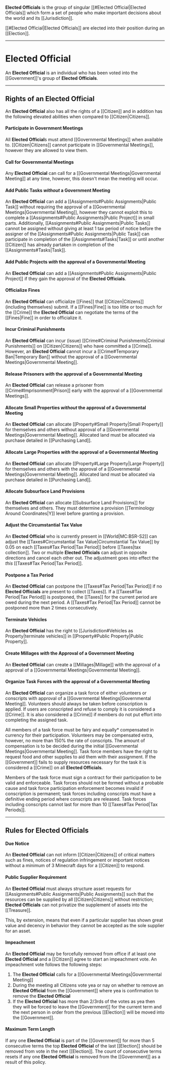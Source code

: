 **Elected Officials** is the group of singular [[#Elected Official|Elected Officials]] which form a set of people who make important decisions about the world and its [[Jurisdiction]].

[[#Elected Official|Elected Officials]] are elected into their position during an [[Election]].

---
# Elected Official
An **Elected Official** is an individual who has been voted into the [[Government]]'s group of **Elected Officials**. 

---
## Rights of an Elected Official
An **Elected Official** also has all the rights of a [[Citizen]] and in addition has the following elevated abilities when compared to [[Citizen|Citizens]].
#### Participate in Government Meetings
All **Elected Official**s must attend [[Governmental Meetings]] when available to. [[Citizen|Citizens]] cannot participate in [[Governmental Meetings]], however they are allowed to view them.
#### Call for Governmental Meetings
Any **Elected Official** can call for a [[Governmental Meetings|Governmental Meeting]] at any time, however, this doesn't mean the meeting will occur. 
#### Add Public Tasks *without* a Government Meeting
An **Elected Official** can add a [[Assignments#Public Assignments|Public Task]] without requiring the approval of a [[Governmental Meetings|Governmental Meeting]], however they cannot exploit this to complete a [[Assignments#Public Assignments|Public Project]] in small parts. Additionally, [[Assignments#Public Assignments|Public Tasks]] cannot be assigned without giving at least 1 tax period of notice before the assigner of the [[Assignments#Public Assignments|Public Task]] can participate in completion of the [[Assignments#Tasks|Task]] or until another [[Citizen]] has already partaken in completion of the [[Assignments#Tasks|Task]].
#### Add Public Projects *with* the approval of a Governmental Meeting
An **Elected Official** can add a [[Assignments#Public Assignments|Public Project]] if they gain the approval of the **Elected Officials**. 
#### Officialize Fines
An **Elected Official** can officialize [[Fines]] that [[Citizen|Citizens]] (including themselves) submit. If a [[Fines|Fine]] is too little or too much for the [[Crime]] the **Elected Official** can negotiate the terms of the [[Fines|Fine]] in order to officialize it.
#### Incur Criminal Punishments
An **Elected Official** can incur (issue) [[Crime#Criminal Punishments|Criminal Punishments]] on [[Citizen|Citizens]] who have committed a [[Crime]]. However, an **Elected Official** cannot incur a [[Crime#Temporary Ban|Temporary Ban]] without the approval of a [[Governmental Meetings|Governmental Meeting]]. 
#### Release Prisoners *with* the approval of a Governmental Meeting
An **Elected Official** can release a prisoner from [[Crime#Imprisonment|Prison]] early with the approval of a [[Governmental Meetings]].
#### Allocate Small Properties *without* the approval of a Governmental Meeting
An **Elected Official** can allocate [[Property#Small Property|Small Property]] for themselves and others without approval of a [[Governmental Meetings|Governmental Meeting]]. Allocated land must be allocated via purchase detailed in [[Purchasing Land]].
#### Allocate Large Properties *with* the approval of a Governmental Meeting
An **Elected Official** can allocate [[Property#Large Property|Large Property]] for themselves and others with the approval of a [[Governmental Meetings|Governmental Meeting]]. Allocated land must be allocated via purchase detailed in [[Purchasing Land]].
#### Allocate Subsurface Land Provisions
An **Elected Official** can allocate [[Subsurface Land Provisions]] for themselves and others. They must determine a provision [[Terminology Around Coordinates|Y]] level before granting a provision.
#### Adjust the Circumstantial Tax Value
An **Elected Official** who is currently present in [[World|MC:BSR-S2]] can adjust the [[Taxes#Circumstantial Tax Value|Circumstantial Tax Value]] by 0.05 on each [[Taxes#Tax Period|Tax Period]] before [[Taxes|tax collection]]. Two or multiple **Elected Officials** can adjust in opposite directions and cancel each other out. The adjustment goes into effect the *this* [[Taxes#Tax Period|Tax Period]].
#### Postpone a Tax Period
An **Elected Official** can postpone the [[Taxes#Tax Period|Tax Period]] if no **Elected Officials** are present to collect [[Taxes]]. If a [[Taxes#Tax Period|Tax Period]] is postponed, the [[Taxes]] for the current period are owed during the next period. A [[Taxes#Tax Period|Tax Period]] cannot be postponed more than 2 times consecutively.
#### Terminate Vehicles
An **Elected Official** has the right to [[Jurisdiction#Vehicles as Property|terminate vehicles]] in [[Property#Public Property|Public Property]].
#### Create Millages *with* the Approval of a Government Meeting
An **Elected Official** can create a [[Millages|Millage]] with the approval of a approval of a [[Governmental Meetings|Governmental Meeting]].
#### Organize Task Forces *with* the approval of a Governmental Meeting
An **Elected Official** can organize a task force of either volunteers or conscripts with approval of a [[Governmental Meetings|Governmental Meeting]]. Volunteers should always be taken before conscription is applied. If users are conscripted and refuse to comply it is considered a [[Crime]]. It is also considered a [[Crime]] if members do not put effort into completing the assigned task. 

All members of a task force must be fairy and equally* compensated in currency for their participation. Volunteers may be compensated extra, however, no more than 150% the rate of conscripts. The amount of compensation is to be decided during the initial [[Governmental Meetings|Governmental Meeting]]. Task force members have the right to request food and other supplies to aid them with their assignment. If the [[Government]] fails to supply resources necessary for the task it is considered a [[Crime]] on all **Elected Officials**.

Members of the task force must sign a contract for their participation to be valid and enforceable. Task forces should not be formed without a probable cause and task force participation enforcement becomes invalid if conscription is permanent; task forces including conscripts must have a definitive ending period where conscripts are released. Task forces including conscripts cannot last for more than 10 [[Taxes#Tax Period|Tax Periods]].

---
## Rules for Elected Officials
#### Due Notice
An **Elected Official** can not inform [[Citizen|Citizens]] of critical matters such as fines, notices of regulation infringement or important notices without a minimum of 3 Minecraft days for a [[Citizen]] to respond. 
#### Public Supplier Requirement
An **Elected Official** must always structure asset requests for [[Assignments#Public Assignments|Public Assignments]] such that the resources can be supplied by all [[Citizen|Citizens]] without restriction; **Elected Officials** can not privatize the supplement of assets into the [[Treasure]]. 

This, by extension, means that even if a particular supplier has shown great value and decency in behavior they cannot be accepted as the sole supplier for an asset. 
#### Impeachment
An **Elected Official** may be forcefully removed from office if at least one **Elected Official** and a [[Citizen]] agree to start an impeachment vote. An impeachment vote follows the following steps:
1. The **Elected Official** calls for a [[Governmental Meetings|Governmental Meeting]]
2. During the meeting all Citizens vote yea or nay on whether to remove an **Elected Official** from the [[Government]] where yea is confirmation to remove the **Elected Official**
3. If the **Elected Official** has more than 2/3rds of the votes as yea then they will be forced to leave the [[Government]] for the current term and the next person in order from the previous [[Election]] will be moved into the [[Government]].
#### Maximum Term Length
If any one **Elected Official** is part of the [[Government]] for more than 5 consecutive terms the top **Elected Official** of the last [[Election]] should be removed from vote in the next [[Election]]. The count of consecutive terms resets if any one **Elected Official** is removed from the [[Government]] as a result of this policy.